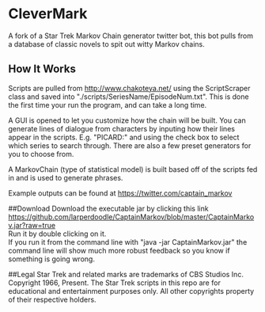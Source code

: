 # CleverMark
A fork of a Star Trek Markov Chain generator twitter bot, this bot pulls from a database of classic novels to spit out witty Markov chains.

## How It Works
Scripts are pulled from http://www.chakoteya.net/ using the ScriptScraper class and saved into "./scripts/SeriesName/EpisodeNum.txt". This is done the first time your run the program, and can take a long time.

A GUI is opened to let you customize how the chain will be built. You can generate lines of dialogue from characters by inputing how their lines appear in the scripts. E.g. "PICARD:" and using the check box to select which series to search through. There are also a few preset generators for you to choose from.

A MarkovChain (type of statistical model) is built based off of the scripts fed in and is used to generate phrases.

Example outputs can be found at https://twitter.com/captain_markov

##Download
Download the executable jar by clicking this link https://github.com/larperdoodle/CaptainMarkov/blob/master/CaptainMarkov.jar?raw=true  
Run it by double clicking on it.  
If you run it from the command line with "java -jar CaptainMarkov.jar" the command line will show much more robust feedback so you know if something is going wrong.

##Legal
Star Trek and related marks are trademarks of CBS Studios Inc. Copyright 1966, Present. The Star Trek scripts in this repo are for educational and entertainment purposes only. All other copyrights property of their respective holders.
